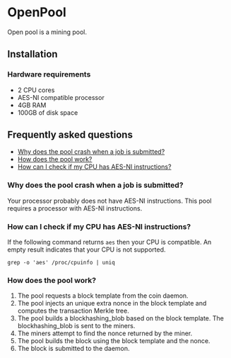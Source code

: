 OpenPool
========

Open pool is a mining pool.

Installation
------------

### Hardware requirements

 * 2 CPU cores
 * AES-NI compatible processor
 * 4GB RAM
 * 100GB of disk space

Frequently asked questions
--------------------------

 * [Why does the pool crash when a job is submitted?](#why-does-the-pool-crash-when-a-job-is-submitted)
 * [How does the pool work?](#how-does-the-pool-work)
 * [How can I check if my CPU has AES-NI instructions?](#how-can-i-check-if-my-cpu-has-aes-ni-instructions)

 

### Why does the pool crash when a job is submitted?

Your processor probably does not have AES-NI instructions. This pool requires a processor with AES-NI instructions.

### How can I check if my CPU has AES-NI instructions?

If the following command returns `aes` then your CPU is compatible. An empty result indicates that your CPU is not supported.

`grep -o 'aes' /proc/cpuinfo | uniq`

### How does the pool work?

1. The pool requests a block template from the coin daemon.
2. The pool injects an unique extra nonce in the block template and computes the transaction Merkle tree.
3. The pool builds a blockhashing_blob based on the block template. The blockhashing_blob is sent to the  miners.
4. The miners attempt to find the nonce returned by the miner.
5. The pool builds the block using the block template and the nonce.
6. The block is submitted to the daemon.

